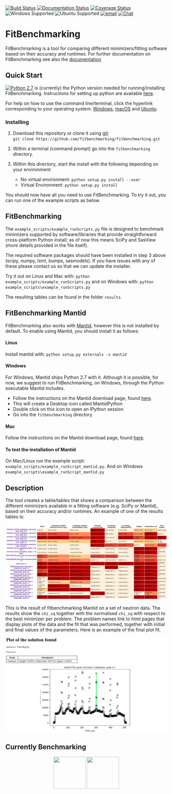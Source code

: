 [![Build Status](https://img.shields.io/travis/fitbenchmarking/fitbenchmarking.svg?style=flat-square)](https://travis-ci.org/fitbenchmarking/fitbenchmarking)
[![Documentation Status](https://readthedocs.org/projects/fitbenchmarking/badge/?version=latest)](https://fitbenchmarking.readthedocs.io/en/latest/?badge=latest)
[![Coverage Status](https://img.shields.io/coveralls/github/fitbenchmarking/fitbenchmarking.svg?style=flat-square)](https://coveralls.io/github/fitbenchmarking/fitbenchmarking)
![Windows Supported](https://img.shields.io/badge/win10-support-blue.svg?style=flat-square&logo=windows)
![Ubuntu Supported](https://img.shields.io/badge/16.04-support-orange.svg?style=flat-square&logo=ubuntu)
[![email](https://img.shields.io/badge/gmail-fitbenchmarking.supp-red.svg?style=flat-square&logo=gmail)](mailto:fitbenchmarking.supp@gmail.com)
[![Chat](https://img.shields.io/badge/chat-CompareFitMinimizers-lightgrey.svg?style=flat-square&logo=slack)](https://slack.com/)
# FitBenchmarking
FitBenchmarking is a tool for comparing different minimizers/fitting software based on their accuracy and runtimes. For further documentation on FitBenchmarking see also the [documentation](fitbenchmarking.readthedocs.io)



## Quick Start
[![Python 2.7](https://img.shields.io/badge/python-2.7-blue.svg)](https://www.python.org/downloads/release/python-2715/) is (currently) the Python version needed for running/installing FitBenchmarking. Instructions for setting up python are available [here](https://github.com/mantidproject/fitbenchmarking/wiki/Setting-up-Python).

For help on how to use the command line/terminal, click the hyperlink corresponding to your operating system:
[Windows](https://red-dot-geek.com/basic-windows-command-prompt-commands/),
[macOS](http://newsourcemedia.com/blog/basic-terminal-commands/) and
[Ubuntu](https://hackingpress.com/basic-linux-commands/)

### Installing
1. Download this repository or clone it using [git](https://git-scm.com/): \
    `git clone https://github.com/fitbenchmarking/fitbenchmarking.git`
2. Within a terminal (command prompt) go into the `fitbenchmarking` directory.
3. Within this directory, start the install with the following depending on your environment:

   -  No virtual environment: `python setup.py install --user`
   -  Virtual Environment: `python setup.py install`

You should now have all you need to use FitBenchmarking.
To try it out, you can run one of the example scripts as below.

## FitBenchmarking
The `example_scripts/example_runScripts.py` file is designed to benchmark minimizers supported by software/libraries that provide straightforward cross-platform Python install; as of now this means SciPy and SasView (more details provided in the file itself).

The required software packages should have been installed in step 3 above (scipy, numpy, lxml, bumps, sasmodels).
If you have issues with any of these please contact us so that we can update the installer.

Try it out on Linux and Mac with: `python example_scripts/example_runScripts.py` and on Windows with: `python example_scripts\example_runScripts.py`

The resulting tables can be found in the folder `results`.

## FitBenchmarking Mantid
FitBenchmarking also works with [Mantid](https://www.mantidproject.org/Main_Page), however this is not installed by default.
To enable using Mantid, you should install it as follows:

#### Linux ####
Install mantid with:
    `python setup.py externals -s mantid`
#### Windows ####
For Windows, Mantid ships Python 2.7 with it. Although it is possible,
for now, we suggest to run FitBenchmarking, on Windows, through the
Python executable Mantid includes.
* Follow the instructions on the Mantid download page, found [here](https://download.mantidproject.org).
* This will create a Desktop icon called MantidPython
* Double click on this icon to open an IPython session
* Go into the `fitbenchmarking` directory
#### Mac ####
Follow the instructions on the Mantid download page, found [here](https://download.mantidproject.org).
#### To test the installation of Mantid ####
On Mac/Linux run the example script: `example_scripts/example_runScript_mantid.py`.
And on Windows `example_scripts\example_runScript_mantid.py`

## Description
The tool creates a table/tables that shows a comparison between the different minimizers available in a fitting software (e.g. SciPy or Mantid), based on their accuracy and/or runtimes.
An example of one of the results tables is:

![Example Table](docs/images/example_table.png)

This is the result of fitbenchmarking Mantid on a set of neutron data.
The results show the `chi_sq` together with the normalised `chi_sq` with respect to the best minimizer per problem.
The problem names link to html pages that display plots of the data and the fit that was performed, together with initial and final values of the parameters.
Here is an example of the final plot fit.

![Example Plot](docs/images/example_plot.png)

## Currently Benchmarking
<div style="text-align: center">
<a href="http://www.mantidproject.org/Main_Page">
<img width="100" height="100" src="https://avatars0.githubusercontent.com/u/671496?s=400&v=4"></a>
<a href="https://www.scipy.org/">
<img width="100" height="100" src="http://gracca.github.io/images/python-scipy.png">
</a>
</div>
